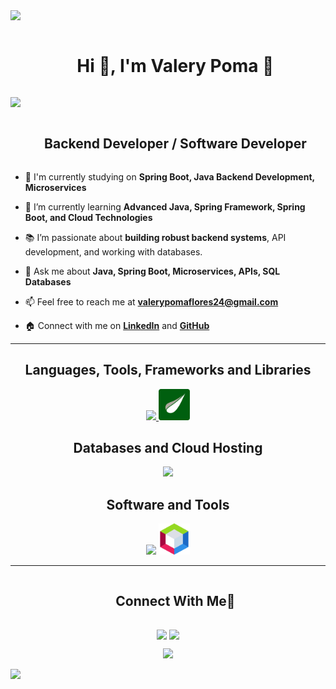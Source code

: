 <!--horizontal divider(gradiant)-->
<img src="https://user-images.githubusercontent.com/73097560/115834477-dbab4500-a447-11eb-908a-139a6edaec5c.gif">

<!--h1 without bottom border-->
<div id="user-content-toc">
  <ul align="center">
    <summary><h1 style="display: inline-block">Hi 👋, I'm Valery Poma 🌟</h1></summary>
  </ul>
</div>

<!--horizontal divider(gradiant)-->
<img src="https://user-images.githubusercontent.com/73097560/115834477-dbab4500-a447-11eb-908a-139a6edaec5c.gif">

<!--h2 without bottom border-->
<div id="user-content-toc">
  <ul align="center">
    <h2 align="center" style="display: inline-block">Backend Developer / Software Developer</h2>
  </ul>
</div>

<!--Intro start-->
- 🔭 I'm currently studying on **Spring Boot, Java Backend Development, Microservices**

- 🌱 I’m currently learning **Advanced Java, Spring Framework, Spring Boot, and Cloud Technologies**

- 📚 I’m passionate about **building robust backend systems**, API development, and working with databases.

- 💬 Ask me about **Java, Spring Boot, Microservices, APIs, SQL Databases**

- 📫 Feel free to reach me at **valerypomaflores24@gmail.com**

- 🏠 Connect with me on **[LinkedIn](https://www.linkedin.com/in/valerypomaflores/)** and **[GitHub](https://github.com/soledadpf)**
<!--Intro end-->
<hr>
<!--tech stack icons-->

<h2 align="center">Languages, Tools, Frameworks and Libraries</h2>
<p align="center">
  <a href="https://skillicons.dev">
    <img src="https://skillicons.dev/icons?i=java,html,css,js,python,php,spring,angular,hibernate,maven,gradle&perline=14" />
    <img src="https://github.com/devicons/devicon/blob/master/icons/thymeleaf/thymeleaf-original.svg" width="50"/>
  </a>
</p>

<h2 align="center">Databases and Cloud Hosting</h2>
<p align="center">
  <a href="https://skillicons.dev">
    <img src="https://skillicons.dev/icons?i=postgres,mysql,github,git,docker&perline=14" />
  </a>
</p>

<div align="center">
    <h2 align="center">Software and Tools</h2>
    <div align="center">
        <img src="https://skillicons.dev/icons?i=idea,vscode,postman,notion&perline=14" />
        <img src="https://github.com/devicons/devicon/blob/master/icons/netbeans/netbeans-original.svg" width="50"/>
    </div>
</div>
<hr>

<!-- Connect with me -->
<!--h2 without bottom border-->
<div id="user-content-toc">
  <ul align="center">
    <h2 style="display: inline-block">Connect With Me🤝</h2>
  </ul>
</div>

<!--icons and links-->
<p align="center">
<a href="https://www.linkedin.com/in/valerypomaflores/" target="blank"><img align="center" src="https://skillicons.dev/icons?i=linkedin&perline=14" /></a>
<a href="mailto:soledadpf2410@gmail.com" target="blank"><img align="center" src="https://skillicons.dev/icons?i=gmail&perline=14" /></a>  
</p>

<!--profile visit count-->
<div align="center">
  
[![](https://visitcount.itsvg.in/api?id=ValeryPoma&icon=3&color=6)](https://visitcount.itsvg.in)
  
</div>

<!--horizontal divider(gradiant)-->
<img src="https://user-images.githubusercontent.com/73097560/115834477-dbab4500-a447-11eb-908a-139a6edaec5c.gif">
